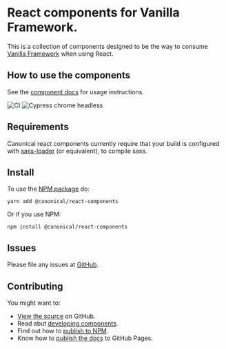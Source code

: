 # React components for Vanilla Framework.

This is a collection of components designed to be the way to consume [Vanilla Framework](http://vanillaframework.io) when using React.

## How to use the components

See the [component docs](https://canonical-web-and-design.github.io/react-components/) for usage instructions.

![CI](https://github.com/canonical-web-and-design/react-components/workflows/CI/badge.svg?branch=master)
![Cypress chrome headless](https://github.com/canonical-web-and-design/react-components/workflows/Cypress%20chrome%20headless/badge.svg)

## Requirements

Canonical react components currently require that your build is configured with [sass-loader](https://github.com/webpack-contrib/sass-loader) (or equivalent), to compile sass.

## Install

To use the [NPM package](https://www.npmjs.com/package/@canonical/react-components) do:

```shell
yarn add @canonical/react-components
```

Or if you use NPM:

```shell
npm install @canonical/react-components
```

## Issues

Please file any issues at [GitHub](https://github.com/canonical-web-and-design/react-components/issues).

## Contributing

You might want to:

- [View the source](https://github.com/canonical-web-and-design/react-components) on GitHub.
- Read abut [developing components](https://github.com/canonical-web-and-design/react-components/blob/master/HACKING.md).
- Find out how to [publish to NPM](https://github.com/canonical-web-and-design/react-components/blob/master/PUBLISH-NPM-PACKAGE.md).
- Know how to [publish the docs](https://github.com/canonical-web-and-design/react-components/blob/master/PUBLISHING-DOCS.md) to GitHub Pages.
